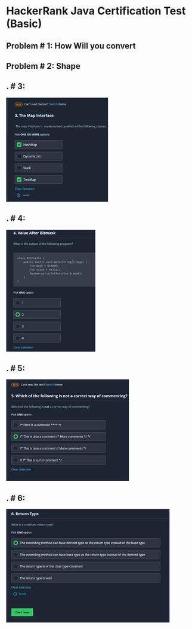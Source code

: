 # HackerRank Java Certification Test (Basic)

## Problem # 1: How Will you convert


## Problem # 2: Shape


## . # 3:

![Profile Picture](https://github.com/20sw084/HackerRank-Java-Certification-Solutions/blob/main/3.png)

## . # 4:

![Profile Picture](https://github.com/20sw084/HackerRank-Java-Certification-Solutions/blob/main/4.png)

## . # 5:

![Profile Picture](https://github.com/20sw084/HackerRank-Java-Certification-Solutions/blob/main/5.png)

## . # 6:

![Profile Picture](https://github.com/20sw084/HackerRank-Java-Certification-Solutions/blob/main/6.png)
